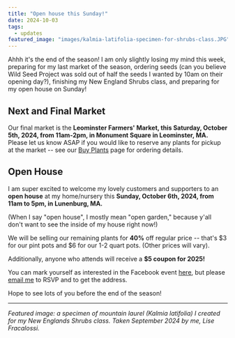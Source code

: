 ```yaml
---
title: "Open house this Sunday!"
date: 2024-10-03
tags:
  - updates
featured_image: "images/kalmia-latifolia-specimen-for-shrubs-class.JPG"
---
```


Ahhh it's the end of the season! I am only slightly losing my mind this week, preparing for my last market of the season, ordering seeds (can you believe Wild Seed Project was sold out of half the seeds I wanted by 10am on their opening day?), finishing my New England Shrubs class, and preparing for my open house on Sunday!

## Next and Final Market

Our final market is the **Leominster Farmers' Market, this Saturday, October 5th, 2024, from 11am-2pm, in Monument Square in Leominster, MA.** Please let us know ASAP if you would like to reserve any plants for pickup at the market -- see our [Buy Plants](/buy-plants/) page for ordering details.

## Open House

I am super excited to welcome my lovely customers and supporters to an **open house** at my home/nursery this **Sunday, October 6th, 2024, from 11am to 5pm, in Lunenburg, MA.**

(When I say "open house", I mostly mean "open garden," because y'all don't want to see the inside of my house right now!)

We will be selling our remaining plants for **40%** off regular price -- that's $3 for our pint pots and $6 for our 1-2 quart pots. (Other prices will vary). 

Additionally, anyone who attends will receive a **$5 coupon for 2025!** 

You can mark yourself as interested in the Facebook event [here](https://www.facebook.com/events/1159658165129331), but please [email me](mailto:lise@redtrilliumgardens.com) to RSVP and to get the address. 

Hope to see lots of you before the end of the season!

___

*Featured image: a specimen of mountain laurel (Kalmia latifolia) I created for my New Englands Shrubs class. Taken September 2024 by me, Lise Fracalossi.*